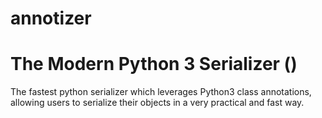 # annotizer
# The Modern Python 3 Serializer ()

The fastest python serializer which leverages Python3 class annotations, allowing users to serialize their objects in a very practical and fast way.

